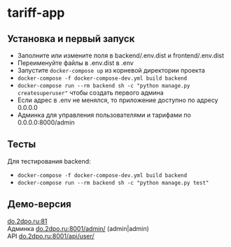 # tariff-app

## Установка и первый запуск

- Заполните или измените поля в backend/.env.dist и frontend/.env.dist
- Переименуйте файлы в .env.dist в .env
- Запустите ```docker-compose up``` из корневой директории проекта
- ```docker-compose -f docker-compose-dev.yml build backend```
- ```docker-compose run --rm backend sh -c "python manage.py createsuperuser"``` чтобы создать первого админа
- Если адрес в .env не менялся, то приложение доступно по адресу 0.0.0.0
- Админка для управления пользователями и тарифами по 0.0.0.0:8000/admin

## Тесты

Для тестирования backend:
- ```docker-compose -f docker-compose-dev.yml build backend```
- ```docker-compose run --rm backend sh -c "python manage.py test"```

## Демо-версия

[do.2dpo.ru:81](do.2dpo.ru:81)  
Админка [do.2dpo.ru:8001/admin/](do.2dpo.ru:8001/admin/) (admin|admin)  
API [do.2dpo.ru:8001/api/user/](do.2dpo.ru:8001/api/user/)  